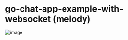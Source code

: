 # go-chat-app-example-with-websocket (melody)

![image](https://github.com/sanda0/go-chat-app-example-with-websocket-melody-/assets/45274219/00064ae1-946d-4a7f-af03-196682cbee95)
